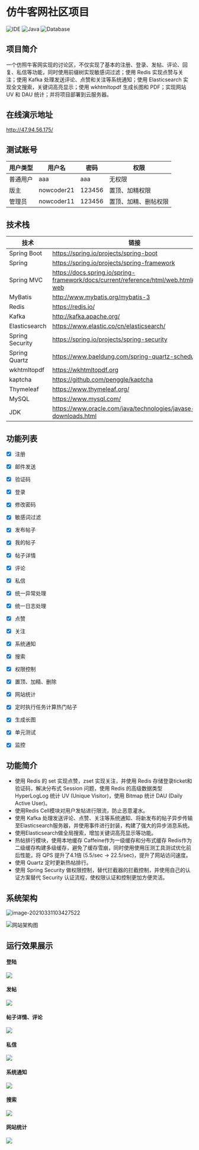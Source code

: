 # 仿牛客网社区项目

![IDE](https://img.shields.io/badge/IDE-IntelliJ%20IDEA-brightgreen.svg) ![Java](https://img.shields.io/badge/Java-1.8-blue.svg) ![Database](https://img.shields.io/badge/Database-MySQL-lightgrey.svg)

## 项目简介

一个仿照牛客网实现的讨论区，不仅实现了基本的注册、登录、发帖、评论、回复、私信等功能，同时使用前缀树实现敏感词过滤；使用 Redis 实现点赞与关注；使用 Kafka 处理发送评论、点赞和关注等系统通知；使用 Elasticsearch 实现全文搜索，关键词高亮显示；使用 wkhtmltopdf 生成长图和 PDF；实现网站 UV 和 DAU 统计；并将项目部署到云服务器。

## 在线演示地址

http://47.94.56.175/

## 测试账号

| 用户类型 | 用户名 | 密码   |权限|
| -------- | ------ | ------ |------ |
| 普通用户 | aaa   | aaa |无权限 |
| 版主     | nowcoder21 | 123456 |置顶、加精权限 |
| 管理员   | nowcoder11  | 123456 |置顶、加精、删帖权限 |

## 技术栈

| 技术            | 链接                                                         | 版本           |
| --------------- | ------------------------------------------------------------ | -------------- |
| Spring Boot     | https://spring.io/projects/spring-boot                       | 2.4.3          |
| Spring          | https://spring.io/projects/spring-framework                  | 5.3.4          |
| Spring MVC      | https://docs.spring.io/spring-framework/docs/current/reference/html/web.html#spring-web | 5.3.4          |
| MyBatis         | http://www.mybatis.org/mybatis-3                             | 3.5.1          |
| Redis           | https://redis.io/                                            | 5.0.3          |
| Kafka           | http://kafka.apache.org/                                     | 2.7.0          |
| Elasticsearch   | https://www.elastic.co/cn/elasticsearch/                     | 7.9.3          |
| Spring Security | https://spring.io/projects/spring-security                   | 5.4.5          |
| Spring Quartz   | https://www.baeldung.com/spring-quartz-schedule              | 2.3.2          |
| wkhtmltopdf     | https://wkhtmltopdf.org                                      | 0.12.6         |
| kaptcha         | https://github.com/penggle/kaptcha                           | 2.3.2          |
| Thymeleaf       | https://www.thymeleaf.org/                                   | 3.0.12.RELEASE |
| MySQL           | https://www.mysql.com/                                       | 5.7.17         |
| JDK             | https://www.oracle.com/java/technologies/javase-downloads.html | 1.8            |


## 功能列表


- [x] 注册
- [x] 邮件发送
- [x] 验证码
- [x] 登录
- [x] 修改密码
- [x] 敏感词过滤
- [x] 发布帖子
- [x] 我的帖子
- [x] 帖子详情
- [x] 评论
- [x] 私信
- [x] 统一异常处理
- [x] 统一日志处理
- [x] 点赞
- [x] 关注
- [x] 系统通知
- [x] 搜索
- [x] 权限控制
- [x] 置顶、加精、删除
- [x] 网站统计
- [x] 定时执行任务计算热门帖子
- [x] 生成长图
- [x] 单元测试
- [x] 监控


## 功能简介

- 使用 Redis 的 set 实现点赞，zset 实现关注，并使用 Redis 存储登录ticket和验证码，解决分布式 Session 问题，使用 Redis 的高级数据类型 HyperLogLog 统计 UV (Unique Visitor)，使用 Bitmap 统计 DAU (Daily Active User)。
- 使用Redis Cell模块对用户发帖进行限流，防止恶意灌水。
- 使用 Kafka 处理发送评论、点赞、关注等系统通知、将新发布的帖子异步传输至Elasticsearch服务器，并使用事件进行封装，构建了强大的异步消息系统。
- 使用Elasticsearch做全局搜索，增加关键词高亮显示等功能。
- 热帖排行模块，使用本地缓存 Caffeine作为一级缓存和分布式缓存 Redis作为二级缓存构建多级缓存，避免了缓存雪崩，同时使用使用压测工具测试优化前后性能，将 QPS 提升了4.1倍 (5.5/sec -> 22.5/sec)，提升了网站访问速度。
- 使用 Quartz 定时更新热帖排行。
- 使用 Spring Security 做权限控制，替代拦截器的拦截控制，并使用自己的认证方案替代 Security 认证流程，使权限认证和控制更加方便灵活。


## 系统架构

![image-20210331103427522](https://gitee.com/zhengguohuang/img/raw/master/img/image-20210331103427522.png)

![网站架构图](https://gitee.com/zhengguohuang/img/raw/master/img/%E7%BD%91%E7%AB%99%E6%9E%B6%E6%9E%84%E5%9B%BE.png)


## 运行效果展示

#### 登陆
![](https://github.com/YongnianLv/community/blob/master/community/img/Snipaste_2021-07-29_11-24-08.png)

#### 发帖
![](https://github.com/YongnianLv/community/blob/master/community/img/Snipaste_2021-07-29_10-30-01.png)

#### 帖子详情、评论
![](https://github.com/YongnianLv/community/blob/master/community/img/Snipaste_2021-07-29_10-32-31.png)

#### 私信
![](https://github.com/YongnianLv/community/blob/master/community/img/Snipaste_2021-07-29_10-35-22.png)


#### 系统通知
![](https://github.com/YongnianLv/community/blob/master/community/img/Snipaste_2021-07-29_10-35-35.png)


#### 搜索
![](https://github.com/YongnianLv/community/blob/master/community/img/Snipaste_2021-07-29_10-36-37.png)

#### 网站统计
![](https://github.com/YongnianLv/community/blob/master/community/img/Snipaste_2021-07-29_10-39-12.png)

